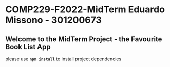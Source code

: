 # COMP229-F2022-MidTerm Eduardo Missono - 301200673

## Welcome to the MidTerm Project - the Favourite Book List App

please use **`npm install`** to install project dependencies
